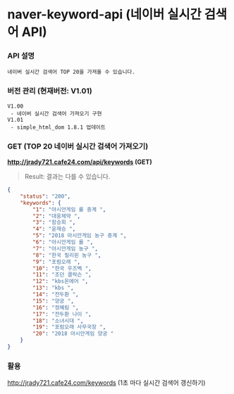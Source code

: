 # naver-keyword-api (네이버 실시간 검색어 API)

### API 설명
```
네이버 실시간 검색어 TOP 20을 가져올 수 있습니다.
```

### 버전 관리 (현재버전: V1.01)
```
V1.00
 - 네이버 실시간 검색어 가져오기 구현
V1.01
 - simple_html_dom 1.8.1 업데이트
```

### GET (TOP 20 네이버 실시간 검색어 가져오기)
**http://jrady721.cafe24.com/api/keywords (GET)**

> Result: 결과는 다를 수 있습니다.
```json
{
    "status": "200",
    "keywords": {
        "1": "아시안게임 롤 중계 ",
        "2": "대웅제약 ",
        "3": "함승희 ",
        "4": "윤재승 ",
        "5": "2018 아시안게임 농구 중계 ",
        "6": "아시안게임 롤 ",
        "7": "아시안게임 농구 ",
        "8": "한국 필리핀 농구 ",
        "9": "포럼오래 ",
        "10": "한국 우즈벡 ",
        "11": "조던 클락슨 ",
        "12": "kbs온에어 ",
        "13": "kbs ",
        "14": "전두환 ",
        "15": "양궁 ",
        "16": "정혜림 ",
        "17": "전두환 나이 ",
        "18": "소녀시대 ",
        "19": "포럼오래 사무국장 ",
        "20": "2018 아시안게임 양궁 "
    }
}
```

### 활용
http://jrady721.cafe24.com/keywords (1초 마다 실시간 검색어 갱신하기)
